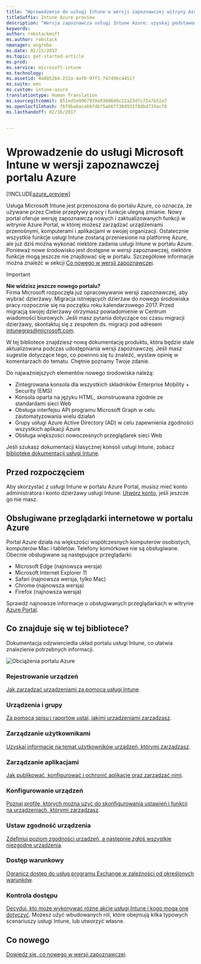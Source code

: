 ```yaml
---
title: "Wprowadzenie do usługi Intune w wersji zapoznawczej witryny Azure Portal"
titleSuffix: Intune Azure preview
description: "Wersja zapoznawcza usługi Intune Azure: uzyskaj podstawowe informacje o usłudze Intune w wersji zapoznawczej portalu Azure i o sposobach, w jakie może ona ułatwić zarządzanie urządzeniami."
keywords: 
author: robstackmsft
ms.author: robstack
nmanager: angrobe
ms.date: 02/15/2017
ms.topic: get-started-article
ms.prod: 
ms.service: microsoft-intune
ms.technology: 
ms.assetid: 4a085264-232a-4af0-97f1-747496c44517
ms.suite: ems
ms.custom: intune-azure
translationtype: Human Translation
ms.sourcegitcommit: 851ed5e9967939a930d6d9c22a23d7c72a7b52a7
ms.openlocfilehash: f6f8babaca68fdb75ab6ff36d931f8dbd734acf0
ms.lasthandoff: 02/16/2017


---
```



# <a name="introduction-to-microsoft-intune-in-the-azure-portal-preview"></a>Wprowadzenie do usługi Microsoft Intune w wersji zapoznawczej portalu Azure


[!INCLUDE[azure_preview](../includes/azure_preview.md)]

Usługa Microsoft Intune jest przenoszona do portalu Azure, co oznacza, że używane przez Ciebie przepływy pracy i funkcje ulegną zmianie.
Nowy portal oferuje wersję zapoznawczą nowych i zaktualizowanych funkcji w witrynie Azure Portal, w której możesz zarządzać urządzeniami przenośnymi, komputerami i aplikacjami w swojej organizacji.
Ostatecznie wszystkie funkcje usługi Intune zostaną przeniesione na platformę Azure, ale już dziś można wykonać niektóre zadania usługi Intune w portalu Azure. Ponieważ nowe środowisko jest dostępne w wersji zapoznawczej, niektóre funkcje mogą jeszcze nie znajdować się w portalu. Szczegółowe informacje można znaleźć w sekcji [Co nowego w wersji zapoznawczej](#what's-new-in-the-preview).

> [!IMPORTANT]
> **Nie widzisz jeszcze nowego portalu?**<br>
> Firma Microsoft rozpoczęła już opracowywanie wersji zapoznawczej, aby wybrać dzierżawy. Migracja istniejących dzierżaw do nowego środowiska pracy rozpocznie się na początku roku kalendarzowego 2017. Przed migracją swojej dzierżawy otrzymasz powiadomienie w Centrum wiadomości biurowych. Jeśli masz pytania dotyczące osi czasu migracji dzierżawy, skontaktuj się z zespołem ds. migracji pod adresem [intunegrps@microsoft.com](mailto:intunegrps@microsoft.com).


W tej bibliotece znajdziesz nową dokumentację produktu, która będzie stale aktualizowana podczas udostępniania wersji zapoznawczej. Jeśli masz sugestie dotyczące tego, co powinno się tu znaleźć, wystaw opinię w komentarzach do tematu. Chętnie poznamy Twoje zdanie.

<!--- You can view the new Intune technical preview console in Azure at [portal.azure.com]. --->

Do najważniejszych elementów nowego środowiska należą:

- Zintegrowana konsola dla wszystkich składników Enterprise Mobility + Security (EMS)
- Konsola oparta na języku HTML, skonstruowana zgodnie ze standardami sieci Web
- Obsługa interfejsu API programu Microsoft Graph w celu zautomatyzowania wielu działań
- Grupy usługi Azure Active Directory (AD) w celu zapewnienia zgodności wszystkich aplikacji Azure
- Obsługa większości nowoczesnych przeglądarek sieci Web

Jeśli szukasz dokumentacji klasycznej konsoli usługi Intune, zobacz [bibliotekę dokumentacji usługi Intune](https://docs.microsoft.com/en-us/intune/).

## <a name="before-you-start"></a>Przed rozpoczęciem

Aby skorzystać z usługi Intune w portalu Azure Portal, musisz mieć konto administratora i konto dzierżawy usługi Intune. [Utwórz konto](https://portal.office.com/Signup/Signup.aspx?OfferId=40BE278A-DFD1-470a-9EF7-9F2596EA7FF9&dl=INTUNE_A&ali=1#0%20), jeśli jeszcze go nie masz.

## <a name="supported-web-browsers-for-the-azure-portal"></a>Obsługiwane przeglądarki internetowe w portalu Azure

Portal Azure działa na większości współczesnych komputerów osobistych, komputerów Mac i tabletów. Telefony komórkowe nie są obsługiwane.
Obecnie obsługiwane są następujące przeglądarki:

- Microsoft Edge (najnowsza wersja)
- Microsoft Internet Explorer 11
- Safari (najnowsza wersja, tylko Mac)
- Chrome (najnowsza wersja)
- Firefox (najnowsza wersja)

Sprawdź najnowsze informacje o obsługiwanych przeglądarkach w witrynie [Azure Portal](https://docs.microsoft.com/azure/azure-preview-portal-supported-browsers-devices).

## <a name="whats-in-this-library"></a>Co znajduje się w tej bibliotece?

Dokumentacja odzwierciedla układ portalu usługi Intune, co ułatwia znalezienie potrzebnych informacji.

![Obciążenia portalu Azure](./media/azure-portal-workloads.png)

<!--- ### Plan and design
Information to help you plan and design your Intune environment.
[Read more](/intune-azure/plan-and-design/get-started) --->
### <a name="enroll-devices"></a>Rejestrowanie urządzeń
[Jak zarządzać urządzeniami za pomocą usługi Intune](/intune-azure/enroll-devices/what-is).
### <a name="devices--groups"></a>Urządzenia i grupy
[Za pomocą spisu i raportów ustal, jakimi urządzeniami zarządzasz](/intune-azure/manage-devices/what-is).
### <a name="manage-users"></a>Zarządzanie użytkownikami
[Uzyskaj informacje na temat użytkowników urządzeń, którymi zarządzasz](/intune-azure/manage-users/what-is).
### <a name="manage-apps"></a>Zarządzanie aplikacjami
[Jak publikować, konfigurować i ochronić aplikacje oraz zarządzać nimi](/intune-azure/manage-apps/what-is-app-management).
### <a name="configure-devices"></a>Konfigurowanie urządzeń
[Poznaj profile, których można użyć do skonfigurowania ustawień i funkcji na urządzeniach, którymi zarządzasz](/intune-azure/configure-devices/what-are-device-profiles).
### <a name="set-device-compliance"></a>Ustaw zgodność urządzenia
[Zdefiniuj poziom zgodności urządzeń, a następnie zgłoś wszystkie niezgodne urządzenia](/intune-azure/set-device-compliance/what-is-device-compliance).
### <a name="conditional-access"></a>Dostęp warunkowy
[Ogranicz dostęp do usług programu Exchange w zależności od określonych warunków](/intune-azure/conditional-access/what-is-conditional-access).
### <a name="access-control"></a>Kontrola dostępu
[Decyduj, kto może wykonywać różne akcje usługi Intune i kogo mogą one dotyczyć](/intune-azure/access-control/role-based-access-control). Możesz użyć wbudowanych ról, które obejmują kilka typowych scenariuszy usługi Intune, lub utworzyć własne.



## <a name="whats-new"></a>Co nowego

[Dowiedz się, co nowego w wersji zapoznawczej](/intune-azure/introduction/whats-new).

